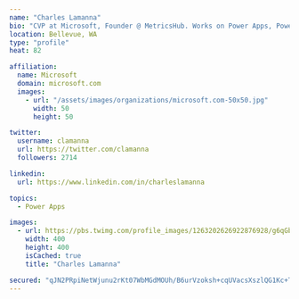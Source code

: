 ```yaml
---
name: "Charles Lamanna"
bio: "CVP at Microsoft, Founder @ MetricsHub. Works on Power Apps, Power Automate, Power Virtual Agent, Common Data Service and Dynamics 365."
location: Bellevue, WA
type: "profile"
heat: 82

affiliation:
  name: Microsoft
  domain: microsoft.com
  images:
    - url: "/assets/images/organizations/microsoft.com-50x50.jpg"
      width: 50
      height: 50

twitter:
  username: clamanna
  url: https://twitter.com/clamanna
  followers: 2714

linkedin:
  url: https://www.linkedin.com/in/charleslamanna

topics:
  - Power Apps

images:
  - url: https://pbs.twimg.com/profile_images/1263202626922876928/g6qGbHZ-_400x400.jpg
    width: 400
    height: 400
    isCached: true
    title: "Charles Lamanna"

secured: "qJN2PRpiNetWjunu2rKt07WbMGdMOUh/B6urVzoksh+cqUVacsXszlQG1Kc+TUB0cjut17Ktcn3J04wSI6CbiBQYME8niIJGkt+0lXILqjWdoklAlCcVZF6RQu1BW4gNZjCBFCX5lHfAaRLuARwhD0bxwnq+5oiCVBRGAJFI+18SLFH8facWd1pbKi7D/Rt3pCilcgzAu8R/6CefL9VQ7arrLb1WBayC3DSq9PruHCjAeJsee1JYOX/eu0Wi3ld9g4l6bU/tVEVNoKTt4DdMJ2pgbyOzl0lPPJrn6Ize58o8HNEXBGVv3YJWhY4wdhOpETTk0gUnHt7/lTv5ByNsqertk+rA2ZTjruN9H8HtFFu8peLaLSqYxGo2ejax9jGGlZT/n87PvzAeVCSvOfJdiMxsQEaiRBsvZR3SjD8nZ/Q=;URaB4loPi+7F9enojpTsUQ=="
---
```


